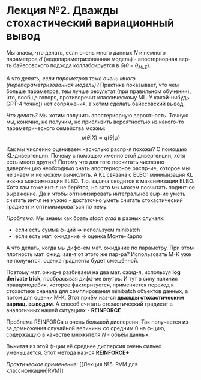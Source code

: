 # Лекция №2. Дважды стохастический вариационный вывод
Мы знаем, что делать, если очень много данных $N$ и немного параметров $d$ (недопараметризованная модель) - апостериорная вер-ть байесовского подхода коллабсируется в $\delta(\theta - \theta_{MLE})$.

*А что делать, если параметров тоже очень много (перепараметризованная модель)?*
Практика показывает, что чем больше параметров, тем лучше результат (при правильном обучении), что, вообще говоря, противоречит классическому ML. У какой-нибудь GPT-4 точно)) нет сопряжения, а хотим сделать байесовский вывод.

*Что делать?*
Мы хотим получить апостериорную вероятность. Точную мы, конечно, не получим, но приблизить вероятностью из какого-то параметрического семейства можем:
$$
p(\theta|X) \approx q(\theta|\varphi)
$$

Как мы численно оцениваем насколько распр-я похожи?
С помощью KL-дивергенции.
Почему с помощью именно этой дивергенции, хотя есть много других?
Потому что для того посчитать численно дивергенцию необходимо знать апостериорное распр-ие, которое мы не знаем и не можем вычислить. А KL связана с ELBO: минимизация KL экв-на максимизации ELBO. Т.о. задача сводится к максимизации ELBO. Хотя там тоже инт-л не берётся, но зато мы можем посчитать подинт-ое выражение. Да и чтобы оптимизировать интегральное выр-ие уметь считать инт-л не нужно - достаточно уметь считать стохастический градиент и оптимизироваться по нему.

*Проблема:*
Мы знаем как брать $stoch \ grad$ в разных случаях:
* если есть сумма ф-ций => используем minibatch
* если есть мат. ожидание => оценка Монте-Карло

А что делать, когда мы дифф-ем мат. ожидание по параметру. При этом плотность мат. ожид. зав-т от этого же пар-ра? Использовать M-K уже не получится: оценка градиента будет смещённой.

Поэтому мат. ожид-е разбиваем на два мат. ожид-я, используя **log derivate trick**, пробрасывая дифф-ие внутрь. И тут в силу наличия правдоподобия, которое факторизуется, применяется переход к стохастике сначала для сэмплирования minibatch объектов данных, а потом для оценки М-К. Этот приём наз-ся **дважды стохастическим вариац. выводом**. А способ считать стохастический градиент в аналогичных нашей ситуациях - **REINFORCE**

Проблема REINFORCа в очень большой дисперсии. Так получается из-за домножения случайной величины со средним $0$ на ф-цию, содержащую в качестве множителя $N$ - объём данных.

Вычитая из этой ф-ции её среднее дисперсия очень сильно уменьшается. Этот метода наз-ся **REINFORCE+**

*Практическое применение:* [[Лекция №5. RVM для классификации|RVM]]
